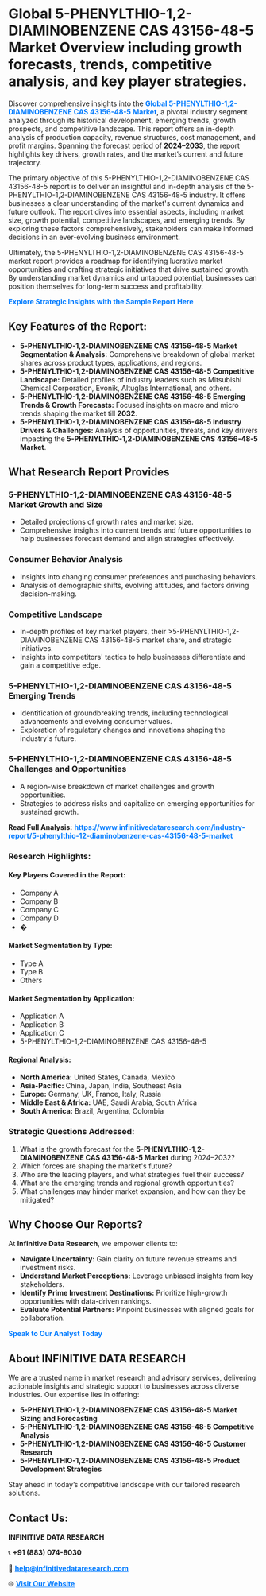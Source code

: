 <h1>Global 5-PHENYLTHIO-1,2-DIAMINOBENZENE CAS 43156-48-5 Market Overview including growth forecasts, trends, competitive analysis, and key player strategies.</h1>
<p>
Discover comprehensive insights into the 
<a href="https://www.infinitivedataresearch.com/industry-report/5-phenylthio-12-diaminobenzene-cas-43156-48-5-market" rel="dofollow" style="color: #007BFF; text-decoration: none;"><strong>Global 5-PHENYLTHIO-1,2-DIAMINOBENZENE CAS 43156-48-5 Market</strong></a>, a pivotal industry segment analyzed through its historical development, emerging trends, growth prospects, and competitive landscape. This report offers an in-depth analysis of production capacity, revenue structures, cost management, and profit margins. Spanning the forecast period of <strong>2024–2033</strong>, the report highlights key drivers, growth rates, and the market’s current and future trajectory.
</p>
<p>
The primary objective of this 5-PHENYLTHIO-1,2-DIAMINOBENZENE CAS 43156-48-5 report is to deliver an insightful and in-depth analysis of the 5-PHENYLTHIO-1,2-DIAMINOBENZENE CAS 43156-48-5 industry. It offers businesses a clear understanding of the market's current dynamics and future outlook. The report dives into essential aspects, including market size, growth potential, competitive landscapes, and emerging trends. By exploring these factors comprehensively, stakeholders can make informed decisions in an ever-evolving business environment.
</p>
<p>
Ultimately, the 5-PHENYLTHIO-1,2-DIAMINOBENZENE CAS 43156-48-5 market report provides a roadmap for identifying lucrative market opportunities and crafting strategic initiatives that drive sustained growth. By understanding market dynamics and untapped potential, businesses can position themselves for long-term success and profitability.
</p>
<p>
<a href="https://www.infinitivedataresearch.com/request-sample/reportId=110620" style="color: #007BFF; text-decoration: none;"><strong>Explore Strategic Insights with the Sample Report Here</strong></a>
</p>

<h2>Key Features of the Report:</h2>
<ul>
<li><strong>5-PHENYLTHIO-1,2-DIAMINOBENZENE CAS 43156-48-5 Market Segmentation & Analysis:</strong> Comprehensive breakdown of global market shares across product types, applications, and regions.</li>
<li><strong>5-PHENYLTHIO-1,2-DIAMINOBENZENE CAS 43156-48-5 Competitive Landscape:</strong> Detailed profiles of industry leaders such as Mitsubishi Chemical Corporation, Evonik, Altuglas International, and others.</li>
<li><strong>5-PHENYLTHIO-1,2-DIAMINOBENZENE CAS 43156-48-5 Emerging Trends & Growth Forecasts:</strong> Focused insights on macro and micro trends shaping the market till <strong>2032</strong>.</li>
<li><strong>5-PHENYLTHIO-1,2-DIAMINOBENZENE CAS 43156-48-5 Industry Drivers & Challenges:</strong> Analysis of opportunities, threats, and key drivers impacting the <strong>5-PHENYLTHIO-1,2-DIAMINOBENZENE CAS 43156-48-5 Market</strong>.</li>
</ul>

<h2>What Research Report Provides</h2>
<h3>5-PHENYLTHIO-1,2-DIAMINOBENZENE CAS 43156-48-5 Market Growth and Size</h3>
<ul>
<li>Detailed projections of growth rates and market size.</li>
<li>Comprehensive insights into current trends and future opportunities to help businesses forecast demand and align strategies effectively.</li>
</ul>

<h3>Consumer Behavior Analysis</h3>
<ul>
<li>Insights into changing consumer preferences and purchasing behaviors.</li>
<li>Analysis of demographic shifts, evolving attitudes, and factors driving decision-making.</li>
</ul>

<h3>Competitive Landscape</h3>
<ul>
<li>In-depth profiles of key market players, their >5-PHENYLTHIO-1,2-DIAMINOBENZENE CAS 43156-48-5 market share, and strategic initiatives.</li>
<li>Insights into competitors' tactics to help businesses differentiate and gain a competitive edge.</li>
</ul>

<h3>5-PHENYLTHIO-1,2-DIAMINOBENZENE CAS 43156-48-5 Emerging Trends</h3>
<ul>
<li>Identification of groundbreaking trends, including technological advancements and evolving consumer values.</li>
<li>Exploration of regulatory changes and innovations shaping the industry's future.</li>
</ul>

<h3>5-PHENYLTHIO-1,2-DIAMINOBENZENE CAS 43156-48-5 Challenges and Opportunities</h3>
<ul>
<li>A region-wise breakdown of market challenges and growth opportunities.</li>
<li>Strategies to address risks and capitalize on emerging opportunities for sustained growth.</li>
</ul>
<p><strong>Read Full Analysis:</strong> <a href="https://www.infinitivedataresearch.com/industry-report/5-phenylthio-12-diaminobenzene-cas-43156-48-5-market" rel="dofollow" style="color: #007BFF; text-decoration: none;"><strong>https://www.infinitivedataresearch.com/industry-report/5-phenylthio-12-diaminobenzene-cas-43156-48-5-market</strong></a></p>
<h3>Research Highlights:</h3>
<h4>Key Players Covered in the Report:</h4>
<ul><li>Company A</li><li>Company B</li><li>Company C</li><li>Company D</li><li>�</li></ul>
<h4>Market Segmentation by Type:</h4>
<ul><li>Type A</li><li>Type B</li><li>Others</li></ul>
<h4>Market Segmentation by Application:</h4>
<ul><li>Application A</li><li>Application B</li><li>Application C</li><li>5-PHENYLTHIO-1,2-DIAMINOBENZENE CAS 43156-48-5</li></ul>

<h4>Regional Analysis:</h4>
<ul>
<li><strong>North America:</strong> United States, Canada, Mexico</li>
<li><strong>Asia-Pacific:</strong> China, Japan, India, Southeast Asia</li>
<li><strong>Europe:</strong> Germany, UK, France, Italy, Russia</li>
<li><strong>Middle East & Africa:</strong> UAE, Saudi Arabia, South Africa</li>
<li><strong>South America:</strong> Brazil, Argentina, Colombia</li>
</ul>

<h3>Strategic Questions Addressed:</h3>
<ol>
<li>What is the growth forecast for the <strong>5-PHENYLTHIO-1,2-DIAMINOBENZENE CAS 43156-48-5 Market</strong> during 2024–2032?</li>
<li>Which forces are shaping the market's future?</li>
<li>Who are the leading players, and what strategies fuel their success?</li>
<li>What are the emerging trends and regional growth opportunities?</li>
<li>What challenges may hinder market expansion, and how can they be mitigated?</li>
</ol>

<h2>Why Choose Our Reports?</h2>
<p>At <strong>Infinitive Data Research</strong>, we empower clients to:</p>
<ul>
<li><strong>Navigate Uncertainty:</strong> Gain clarity on future revenue streams and investment risks.</li>
<li><strong>Understand Market Perceptions:</strong> Leverage unbiased insights from key stakeholders.</li>
<li><strong>Identify Prime Investment Destinations:</strong> Prioritize high-growth opportunities with data-driven rankings.</li>
<li><strong>Evaluate Potential Partners:</strong> Pinpoint businesses with aligned goals for collaboration.</li>
</ul>
<p><a href="https://www.infinitivedataresearch.com/industry-report/5-phenylthio-12-diaminobenzene-cas-43156-48-5-market" rel="dofollow" style="color: #007BFF; text-decoration: none;"><strong>Speak to Our Analyst Today</strong></a></p>

<h2>About INFINITIVE DATA RESEARCH</h2>
<p>We are a trusted name in market research and advisory services, delivering actionable insights and strategic support to businesses across diverse industries. Our expertise lies in offering:</p>
<ul>
<li><strong>5-PHENYLTHIO-1,2-DIAMINOBENZENE CAS 43156-48-5 Market Sizing and Forecasting</strong></li>
<li><strong>5-PHENYLTHIO-1,2-DIAMINOBENZENE CAS 43156-48-5 Competitive Analysis</strong></li>
<li><strong>5-PHENYLTHIO-1,2-DIAMINOBENZENE CAS 43156-48-5 Customer Research</strong></li>
<li><strong>5-PHENYLTHIO-1,2-DIAMINOBENZENE CAS 43156-48-5 Product Development Strategies</strong></li>
</ul>
<p>Stay ahead in today’s competitive landscape with our tailored research solutions.</p>

<h2>Contact Us:</h2>
<p><strong>INFINITIVE DATA RESEARCH</strong></p>
<p>📞 <strong>+91 (883) 074-8030</strong></p>
<p>📧 <strong><a href="mailto:help@infinitivedataresearch.com" style="color: #007BFF;">help@infinitivedataresearch.com</a></strong></p>
<p>🌐 <strong><a href="https://www.infinitivedataresearch.com" rel="dofollow" style="color: #007BFF;">Visit Our Website</a></strong></p>